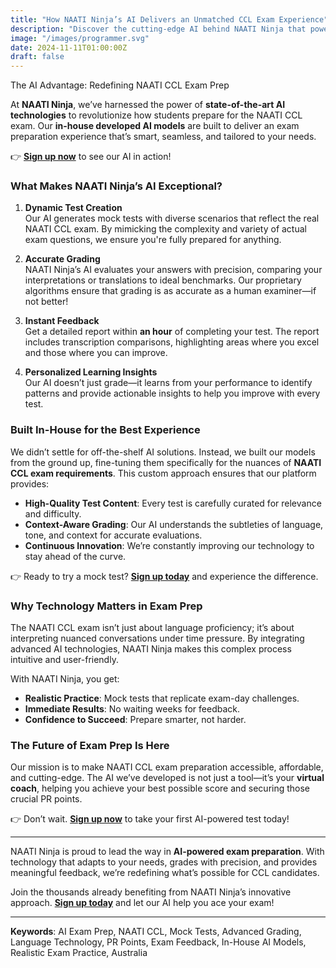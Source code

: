 ```yaml
---
title: "How NAATI Ninja’s AI Delivers an Unmatched CCL Exam Experience"
description: "Discover the cutting-edge AI behind NAATI Ninja that powers accurate grading, dynamic test creation, and instant feedback for the ultimate CCL exam preparation experience."
image: "/images/programmer.svg"
date: 2024-11-11T01:00:00Z
draft: false
---
```


The AI Advantage: Redefining NAATI CCL Exam Prep

At **NAATI Ninja**, we’ve harnessed the power of **state-of-the-art AI technologies** to revolutionize how students prepare for the NAATI CCL exam. Our **in-house developed AI models** are built to deliver an exam preparation experience that’s smart, seamless, and tailored to your needs.

👉 **[Sign up now](https://app.naatininja.com)** to see our AI in action!

### What Makes NAATI Ninja’s AI Exceptional?

1. **Dynamic Test Creation**  
   Our AI generates mock tests with diverse scenarios that reflect the real NAATI CCL exam. By mimicking the complexity and variety of actual exam questions, we ensure you're fully prepared for anything.

2. **Accurate Grading**  
   NAATI Ninja’s AI evaluates your answers with precision, comparing your interpretations or translations to ideal benchmarks. Our proprietary algorithms ensure that grading is as accurate as a human examiner—if not better!

3. **Instant Feedback**  
   Get a detailed report within **an hour** of completing your test. The report includes transcription comparisons, highlighting areas where you excel and those where you can improve.

4. **Personalized Learning Insights**  
   Our AI doesn’t just grade—it learns from your performance to identify patterns and provide actionable insights to help you improve with every test.

### Built In-House for the Best Experience

We didn’t settle for off-the-shelf AI solutions. Instead, we built our models from the ground up, fine-tuning them specifically for the nuances of **NAATI CCL exam requirements**. This custom approach ensures that our platform provides:

- **High-Quality Test Content**: Every test is carefully curated for relevance and difficulty.
- **Context-Aware Grading**: Our AI understands the subtleties of language, tone, and context for accurate evaluations.
- **Continuous Innovation**: We’re constantly improving our technology to stay ahead of the curve.

👉 Ready to try a mock test? **[Sign up today](https://app.naatininja.com)** and experience the difference.

### Why Technology Matters in Exam Prep

The NAATI CCL exam isn’t just about language proficiency; it’s about interpreting nuanced conversations under time pressure. By integrating advanced AI technologies, NAATI Ninja makes this complex process intuitive and user-friendly.

With NAATI Ninja, you get:

- **Realistic Practice**: Mock tests that replicate exam-day challenges.
- **Immediate Results**: No waiting weeks for feedback.
- **Confidence to Succeed**: Prepare smarter, not harder.

### The Future of Exam Prep Is Here

Our mission is to make NAATI CCL exam preparation accessible, affordable, and cutting-edge. The AI we’ve developed is not just a tool—it’s your **virtual coach**, helping you achieve your best possible score and securing those crucial PR points.

👉 Don’t wait. **[Sign up now](https://app.naatininja.com)** to take your first AI-powered test today!

---

NAATI Ninja is proud to lead the way in **AI-powered exam preparation**. With technology that adapts to your needs, grades with precision, and provides meaningful feedback, we’re redefining what’s possible for CCL candidates.

Join the thousands already benefiting from NAATI Ninja’s innovative approach. **[Sign up today](https://app.naatininja.com)** and let our AI help you ace your exam!

---

**Keywords**: AI Exam Prep, NAATI CCL, Mock Tests, Advanced Grading, Language Technology, PR Points, Exam Feedback, In-House AI Models, Realistic Exam Practice, Australia
